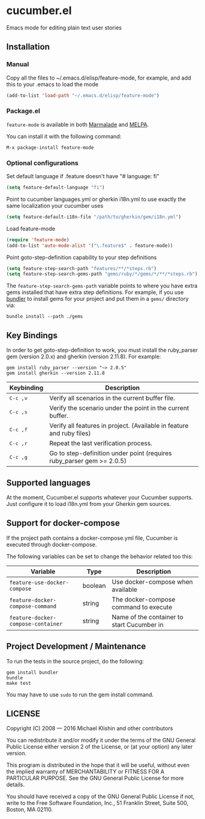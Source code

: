 # cucumber.el

Emacs mode for editing plain text user stories

## Installation

### Manual

Copy all the files to ~/.emacs.d/elisp/feature-mode, for example,
and add this to your .emacs to load the mode

```lisp
(add-to-list 'load-path "~/.emacs.d/elisp/feature-mode")
```

### Package.el

`feature-mode` is available in both [Marmalade](http://marmalade-repo.org)
and [MELPA](http://melpa.milkbox.net).

You can install it with the following command:

```
M-x package-install feature-mode
```


### Optional configurations

Set default language if .feature doesn't have "# language: fi"
```lisp
(setq feature-default-language "fi")
```

Point to cucumber languages.yml or gherkin i18n.yml to use
exactly the same localization your cucumber uses
```lisp
(setq feature-default-i18n-file "/path/to/gherkin/gem/i18n.yml")
```

Load feature-mode
```lisp
(require 'feature-mode)
(add-to-list 'auto-mode-alist '("\.feature$" . feature-mode))
```

Point goto-step-definition capability to your step definitions
```lisp
(setq feature-step-search-path "features/**/*steps.rb")
(setq feature-step-search-gems-path "gems/ruby/*/gems/*/**/*steps.rb")
```

The `feature-step-search-gems-path` variable points to where you have extra
gems installed that have extra step definitions. For example, if you use
[bundler](https://github.com/bundler/bundler) to install gems for your
project and put them in a `gems/` directory via:
```shell
bundle install --path ./gems
```

## Key Bindings

In order to get goto-step-definition to work, you must install the ruby_parser gem (version 2.0.x) and gherkin (version 2.11.8). For example:

```
gem install ruby_parser --version "~> 2.0.5"
gem install gherkin --version 2.11.8
```

Keybinding          | Description
--------------------|------------------------------------------------------------
<kbd>C-c ,v</kbd>   | Verify all scenarios in the current buffer file.
<kbd>C-c ,s</kbd>   | Verify the scenario under the point in the current buffer.
<kbd>C-c ,f</kbd>   | Verify all features in project. (Available in feature and ruby files)
<kbd>C-c ,r</kbd>   | Repeat the last verification process.
<kbd>C-c ,g</kbd>   | Go to step-definition under point (requires ruby_parser gem >= 2.0.5)

## Supported languages

At the moment, Cucumber.el supports whatever your Cucumber supports.
Just configure it to load i18n.yml from your Gherkin gem sources.

## Support for docker-compose

If the project path contains a docker-compose.yml file, Cucumber is executed through docker-compose.

The following variables can be set to change the behavior related too this:

Variable                           |  Type   | Description
-----------------------------------|---------|-------------------------------------------
`feature-use-docker-compose`       | boolean | Use docker-compose when available
`feature-docker-compose-command`   | string  | The docker-compose command to execute
`feature-docker-compose-container` | string  | Name of the container to start Cucumber in

## Project Development / Maintenance

To run the tests in the source project, do the following:

    gem install bundler
    bundle
    make test

You may have to use `sudo` to run the gem install command.

## LICENSE

Copyright (C) 2008 — 2016 Michael Klishin and other contributors

You can redistribute it and/or modify it under the terms of the GNU
General Public License either version 2 of the License, or (at your
option) any later version.

This program is distributed in the hope that it will be useful,
without even the implied warranty of MERCHANTABILITY or FITNESS FOR A
PARTICULAR PURPOSE. See the GNU General Public License for more
details.

You should have received a copy of the GNU General Public License if
not, write to the Free Software Foundation, Inc., 51 Franklin Street,
Suite 500, Boston, MA 02110.
